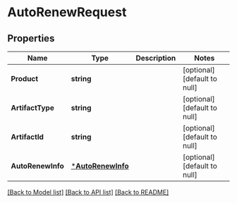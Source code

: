 # AutoRenewRequest

## Properties
Name | Type | Description | Notes
------------ | ------------- | ------------- | -------------
**Product** | **string** |  | [optional] [default to null]
**ArtifactType** | **string** |  | [optional] [default to null]
**ArtifactId** | **string** |  | [optional] [default to null]
**AutoRenewInfo** | [***AutoRenewInfo**](AutoRenewInfo.md) |  | [optional] [default to null]

[[Back to Model list]](../README.md#documentation-for-models) [[Back to API list]](../README.md#documentation-for-api-endpoints) [[Back to README]](../README.md)


